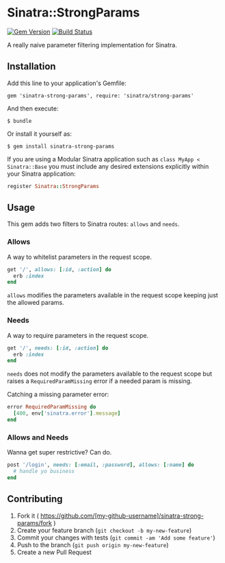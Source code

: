 # Sinatra::StrongParams

[![Gem Version](https://badge.fury.io/rb/sinatra-strong-params.svg)](https://badge.fury.io/rb/sinatra-strong-params)
[![Build Status](https://secure.travis-ci.org/evanleck/sinatra-strong-params.svg)](https://travis-ci.org/evanleck/sinatra-strong-params)

A really naive parameter filtering implementation for Sinatra.

## Installation

Add this line to your application's Gemfile:

    gem 'sinatra-strong-params', require: 'sinatra/strong-params'

And then execute:

    $ bundle

Or install it yourself as:

    $ gem install sinatra-strong-params

If you are using a Modular Sinatra application such as `class MyApp < Sinatra::Base` you must include any desired extensions explicitly within your Sinatra application:

```ruby
register Sinatra::StrongParams
```

## Usage

This gem adds two filters to Sinatra routes: `allows` and `needs`.

### Allows

A way to whitelist parameters in the request scope.

```ruby
get '/', allows: [:id, :action] do
  erb :index
end
```

`allows` modifies the parameters available in the request scope keeping just the allowed params.

### Needs

A way to require parameters in the request scope.

```ruby
get '/', needs: [:id, :action] do
  erb :index
end
```

`needs` does not modify the parameters available to the request scope
but raises a `RequiredParamMissing` error if a needed param is missing.

Catching a missing parameter error:

```ruby
error RequiredParamMissing do
  [400, env['sinatra.error'].message]
end
```

### Allows and Needs

Wanna get super restrictive? Can do.

```ruby
post '/login', needs: [:email, :password], allows: [:name] do
  # handle yo business
end
```

## Contributing

1. Fork it ( https://github.com/[my-github-username]/sinatra-strong-params/fork )
2. Create your feature branch (`git checkout -b my-new-feature`)
3. Commit your changes with tests (`git commit -am 'Add some feature'`)
4. Push to the branch (`git push origin my-new-feature`)
5. Create a new Pull Request
